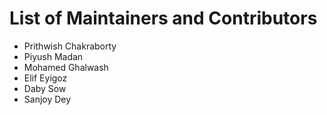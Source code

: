 # List of Maintainers and Contributors

* Prithwish Chakraborty
* Piyush Madan
* Mohamed Ghalwash
* Elif Eyigoz
* Daby Sow
* Sanjoy Dey

